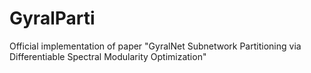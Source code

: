# GyralParti
Official implementation of paper "GyralNet Subnetwork Partitioning via Differentiable Spectral Modularity Optimization"
